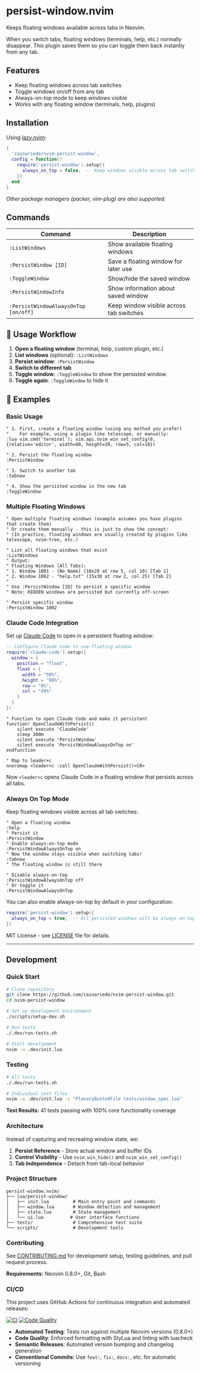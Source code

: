 # persist-window.nvim

Keeps floating windows available across tabs in Neovim.

When you switch tabs, floating windows (terminals, help, etc.) normally disappear. This plugin saves them so you can toggle them back instantly from any tab.

## Features

- Keep floating windows across tab switches
- Toggle windows on/off from any tab  
- Always-on-top mode to keep windows visible
- Works with any floating window (terminals, help, plugins)

## Installation

Using [lazy.nvim](https://github.com/folke/lazy.nvim):

```lua
{
  'caioariede/nvim-persist-window',
  config = function()
    require('persist-window').setup({
      always_on_top = false,  -- Keep windows visible across tab switches
    })
  end
}
```

*Other package managers (packer, vim-plug) are also supported.*

## Commands

| Command | Description |
|---------|-------------|
| `:ListWindows` | Show available floating windows |
| `:PersistWindow [ID]` | Save a floating window for later use |
| `:ToggleWindow` | Show/hide the saved window |
| `:PersistWindowInfo` | Show information about saved window |
| `:PersistWindowAlwaysOnTop [on/off]` | Keep window visible across tab switches |

## 🎯 Usage Workflow

1. **Open a floating window** (terminal, help, custom plugin, etc.)
2. **List windows** (optional): `:ListWindows` 
3. **Persist window**: `:PersistWindow`
4. **Switch to different tab**
5. **Toggle window**: `:ToggleWindow` to show the persisted window
6. **Toggle again**: `:ToggleWindow` to hide it

## 📖 Examples

### Basic Usage

```vim
" 1. First, create a floating window (using any method you prefer)
"    For example, using a plugin like telescope, or manually:
:lua vim.cmd('terminal'); vim.api.nvim_win_set_config(0, {relative='editor', width=80, height=20, row=5, col=10})

" 2. Persist the floating window
:PersistWindow

" 3. Switch to another tab
:tabnew

" 4. Show the persisted window in the new tab
:ToggleWindow
```

### Multiple Floating Windows

```vim
" Open multiple floating windows (example assumes you have plugins that create them)
" Or create them manually - this is just to show the concept:
" (In practice, floating windows are usually created by plugins like telescope, nvim-tree, etc.)

" List all floating windows that exist
:ListWindows
" Output:
" Floating Windows (All Tabs):
" 1. Window 1001 - [No Name] (10x20 at row 5, col 10) [Tab 1]
" 2. Window 1002 - "help.txt" (15x30 at row 2, col 25) [Tab 2]
" 
" Use :PersistWindow [ID] to persist a specific window
" Note: HIDDEN windows are persisted but currently off-screen

" Persist specific window
:PersistWindow 1002
```

### Claude Code Integration

Set up [Claude Code](https://github.com/greggh/claude-code.nvim) to open in a persistent floating window:

```lua
-- Configure Claude Code to use floating window
require('claude-code').setup({
  window = {
    position = "float",
    float = {
      width = "50%",
      height = "98%",
      row = "0%",
      col = "49%"
    }
  }
})
```

```vim
" Function to open Claude Code and make it persistent
function! OpenClaudeWithPersist()
    silent execute 'ClaudeCode'
    sleep 300m
    silent execute 'PersistWindow'
    silent execute 'PersistWindowAlwaysOnTop on'
endfunction

" Map to leader+c
nnoremap <leader>c :call OpenClaudeWithPersist()<CR>
```

Now `<leader>c` opens Claude Code in a floating window that persists across all tabs.

### Always On Top Mode

Keep floating windows visible across all tab switches:

```vim
" Open a floating window
:help
" Persist it
:PersistWindow
" Enable always-on-top mode
:PersistWindowAlwaysOnTop on
" Now the window stays visible when switching tabs!
:tabnew
" The floating window is still there

" Disable always-on-top
:PersistWindowAlwaysOnTop off
" Or toggle it
:PersistWindowAlwaysOnTop
```

You can also enable always-on-top by default in your configuration:

```lua
require('persist-window').setup({
  always_on_top = true,  -- All persisted windows will be always-on-top by default
})
```

MIT License - see [LICENSE](LICENSE) file for details.

---

## Development

### Quick Start

```bash
# Clone repository
git clone https://github.com/caioariede/nvim-persist-window.git
cd nvim-persist-window

# Set up development environment
./scripts/setup-dev.sh

# Run tests
./.dev/run-tests.sh

# Start development
nvim -u .dev/init.lua
```

### Testing

```bash
# All tests
./.dev/run-tests.sh

# Individual test files  
nvim -u .dev/init.lua -c "PlenaryBustedFile tests/window_spec.lua"
```

**Test Results:** 41 tests passing with 100% core functionality coverage

### Architecture

Instead of capturing and recreating window state, we:

1. **Persist Reference** - Store actual window and buffer IDs
2. **Control Visibility** - Use `nvim_win_hide()` and `nvim_win_set_config()` 
3. **Tab Independence** - Detach from tab-local behavior

### Project Structure

```
persist-window.nvim/
├── lua/persist-window/
│   ├── init.lua         # Main entry point and commands
│   ├── window.lua       # Window detection and management  
│   ├── state.lua        # State management
│   └── ui.lua          # User interface functions
├── tests/               # Comprehensive test suite
└── scripts/             # Development tools
```

### Contributing

See [CONTRIBUTING.md](CONTRIBUTING.md) for development setup, testing guidelines, and pull request process.

**Requirements:** Neovim 0.8.0+, Git, Bash

### CI/CD

This project uses GitHub Actions for continuous integration and automated releases:

[![CI](https://github.com/caioariede/nvim-persist-window/actions/workflows/ci.yml/badge.svg)](https://github.com/caioariede/nvim-persist-window/actions/workflows/ci.yml)
[![Code Quality](https://github.com/caioariede/nvim-persist-window/actions/workflows/quality.yml/badge.svg)](https://github.com/caioariede/nvim-persist-window/actions/workflows/quality.yml)

- **Automated Testing**: Tests run against multiple Neovim versions (0.8.0+)
- **Code Quality**: Enforced formatting with StyLua and linting with luacheck
- **Semantic Releases**: Automated version bumping and changelog generation
- **Conventional Commits**: Use `feat:`, `fix:`, `docs:`, etc. for automatic versioning